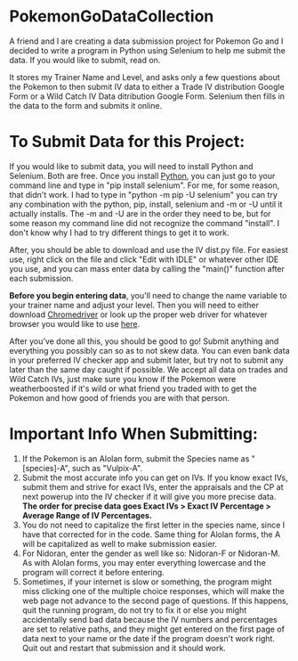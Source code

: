 # PokemonGoDataCollection
A friend and I are creating a data submission project for Pokemon Go and I decided to write a program in Python using Selenium to help me submit the data. If you would like to submit, read on.

It stores my Trainer Name and Level, and asks only a few questions about the Pokemon to then submit IV data to either a Trade IV distribution Google Form or a Wild Catch IV Data ditribution Google Form. Selenium then fills in the data to the form and submits it online.


<h1>To Submit Data for this Project:</h1>

If you would like to submit data, you will need to install Python and Selenium. Both are free. Once you install <a href="https://www.python.org/downloads/">Python</a>, you can just go to your command line and type in "pip install selenium". For me, for some reason, that didn't work. I had to type in "python -m pip -U selenium" you can try any combination with the python, pip, install, selenium and -m or -U until it actually installs. The -m and -U are in the order they need to be, but for some reason my command line did not recognize the command "install". I don't know why I had to try different things to get it to work. 

After, you should be able to download and use the IV dist.py file. For easiest use, right click on the file and click "Edit with IDLE" or whatever other IDE you use, and you can mass enter data by calling the "main()" function after each submission.

<strong>Before you begin entering data</strong>, you'll need to change the name variable to your trainer name and adjust your level. Then you will need to either download <a href="http://chromedriver.chromium.org/">Chromedriver</a>  or look up the proper web driver for whatever browser you would like to use <a href="https://www.seleniumhq.org/about/platforms.jsp#browsers">here</a>.

After you've done all this, you should be good to go! Submit anything and everything you possibly can so as to not skew data. You can even bank data in your preferred IV checker app and submit later, but try not to submit any later than the same day caught if possible. We accept all data on trades and Wild Catch IVs, just make sure you know if the Pokemon were weatherboosted if it's wild or what friend you traded with to get the Pokemon and how good of friends you are with that person.

<h1>Important Info When Submitting:</h1>

<ol>
  <li>If the Pokemon is an Alolan form, submit the Species name as "[species]-A", such as "Vulpix-A".</li>
  <li>Submit the most accurate info you can get on IVs. If you know exact IVs, submit them and strive for exact IVs, enter the appraisals and the CP at next powerup into the IV checker if it will give you more precise data. <strong>The order for precise data goes Exact IVs > Exact IV Percentage > Average Range of IV Percentages.</strong></li>
  <li>You do not need to capitalize the first letter in the species name, since I have that corrected for in the code. Same thing for Alolan forms, the A will be capitalized as well to make submission easier.</li>
  <li>For Nidoran, enter the gender as well like so: Nidoran-F or Nidoran-M. As with Alolan forms, you may enter everything lowercase and the program will correct it before entering.</li>
  <li>Sometimes, if your internet is slow or something, the program might miss clicking one of the multiple choice responses, which will make the web page not advance to the second page of questions. If this happens, quit the running program, do not try to fix it or else you might accidentally send bad data because the IV numbers and percentages are set to relative paths, and they might get entered on the first page of data next to your name or the date if the program doesn't work right. Quit out and restart that submission and it should work.</li>
</ol>
